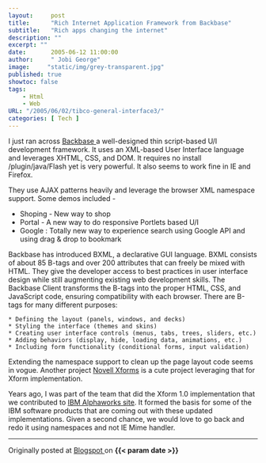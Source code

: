 ```yaml
---
layout:     post
title:      "Rich Internet Application Framework from Backbase"
subtitle:   "Rich apps changing the internet"
description: ""
excerpt: ""
date:       2005-06-12 11:00:00
author:     " Jobi George"
image:     "static/img/grey-transparent.jpg"
published: true
showtoc: false 
tags:
    - Html
    - Web
URL: "/2005/06/02/tibco-general-interface3/"
categories: [ Tech ]
---
```


I just ran across [Backbase ](http://www.backbase.com) a well-designed thin script-based U/I development framework. It uses an XML-based User Interface language and leverages XHTML, CSS, and DOM. It requires no install /plugin/java/Flash yet is very powerful. It also seems to work fine in IE and Firefox.

They use AJAX patterns heavily and leverage the browser XML namespace support. Some demos included - 

* Shoping - New way to shop
* Portal - A new way to do responsive Portlets based U/I
* Google : Totally new way to experience search using Google API and using drag & drop to bookmark

Backbase has introduced BXML, a declarative GUI language. BXML consists of about 85 B-tags and over 200 attributes that can freely be mixed with HTML. They give the developer access to best practices in user interface design while still augmenting existing web development skills. The Backbase Client transforms the B-tags into the proper HTML, CSS, and JavaScript code, ensuring compatibility with each browser. There are B-tags for many different purposes:

    * Defining the layout (panels, windows, and decks)
    * Styling the interface (themes and skins)
    * Creating user interface controls (menus, tabs, trees, sliders, etc.)
    * Adding behaviors (display, hide, loading data, animations, etc.)
    * Including form functionality (conditional forms, input validation)


Extending the namespace support to clean up the page layout code seems in vogue. Another project [ Novell Xforms](http://ftp.novell.com/pub/forge/xforms-explorer/docs/home.html) is a cute project leveraging that for Xform implementation.

Years ago, I was part of the team that did the Xform 1.0 implementation that we contributed to [IBM Alphaworks site](http://www.alphaworks.ibm.com/tech/xmlforms). It formed the basis for some of the IBM software products that are coming out with these updated implementations. Given a second chance, we would love to go back and redo it using namespaces and not IE Mime handler. 


_______________
Originally posted at 
[ Blogspot ](http://jobig.blogspot.com/2005/06/rich-internet-application-framework.html) 
on **{{< param date >}}** 

